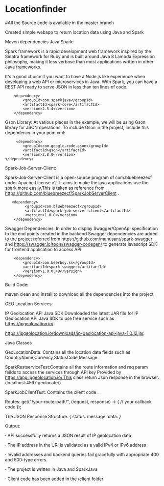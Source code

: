 # Locationfinder
#All the Source code is available in the master branch

Created simple webapp to return location data using Java and Spark

Maven dependencies
Java Spark:

Spark framework is a rapid development web framework inspired by the Sinatra framework for Ruby and is built around Java 8 Lambda Expression philosophy, making it less verbose than most applications written in other Java frameworks.

It's a good choice if you want to have a Node.js like experience when developing a web API or microservices in Java. With Spark, you can have a REST API ready to serve JSON in less than ten lines of code.

        <dependency>
			<groupId>com.sparkjava</groupId>
			<artifactId>spark-core</artifactId>
			<version>2.5.4</version>
		</dependency>
    
Gson Library:
At various places in the example, we will be using Gson library for JSON operations. To include Gson in the project, include this dependency in your pom.xml:
    
         <dependency>
			<groupId>com.google.code.gson</groupId>
			<artifactId>gson</artifactId>
			<version>2.8.0</version>
	</dependency>
Spark-Job-Server-Client:

Spark-Job-Server-Client is a open-source program of com.bluebreezecf under Apache License v2. It aims to make the java applications use the spark more easily.This is taken as reference from https://github.com/bluebreezecf/SparkJobServerClient .

       <dependency>
             <groupId>com.bluebreezecf</groupId>
             <artifactId>spark-job-server-client</artifactId>
             <version>1.0.0</version>
        </dependency>
	
Swagger Dependencies: In order to display Swagger/OpenApI specification to the end points created in the backend Swagger dependencies are added to the project referred from https://github.com/manusant/spark-swagger and https://swagger.io/tools/swagger-codegen/ to generate javascript SDK for frontend application to access API.	

		<dependency>
			<groupId>com.beerboy.ss</groupId>
			<artifactId>spark-swagger</artifactId>
			<version>1.0.0.48</version>
		</dependency>
		
        
Build Code: 

maven clean and install to download all the dependencies into the project

        
GEO Location Services:

IP Geolocation API Java SDK.Downloaded the latest JAR file for IP Geolocation API Java SDK to use free service such as https://ipgeolocation.io/.

https://ipgeolocation.io/downloads/ip-geolocation-api-java-1.0.12.jar.

Java Classes

GeoLocationData: Contains all the location data fields such as CountryName,Currency,StatusCode,Message.

SparkRestserviceTest:Contains all the route information and req param feilds to access the services through API key Provided by https://app.ipgeolocation.io/.This class return Json response in the browser.(localhost:4567:geolocate/<ipaddress>)

SparkJobClientTest: Contains the client code .

Routes:
get("/your-route-path/", (request, response) -> {
    // your callback code
});


The JSON Response Structure:
{
    status: <STATUS>
    message: <TEXT-MESSAGE>
    data: <JSON-OBJECT>
}

Output:

·   API successfully returns a JSON result of IP geolocation data

·  The IP address in the URI is validated as a valid IPv4 or IPv6 address

·  Invalid addresses and backend queries fail gracefully with appropriate 400 and 500-type errors.

·  The project is written in Java and SparkJava

·  Client code has been added in the /client folder

   











